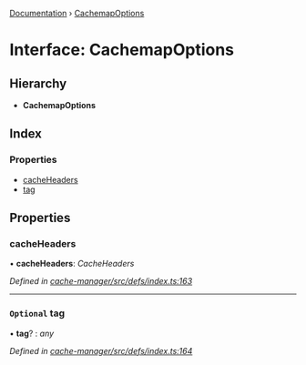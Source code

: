 [Documentation](../README.md) › [CachemapOptions](cachemapoptions.md)

# Interface: CachemapOptions

## Hierarchy

* **CachemapOptions**

## Index

### Properties

* [cacheHeaders](cachemapoptions.md#cacheheaders)
* [tag](cachemapoptions.md#optional-tag)

## Properties

###  cacheHeaders

• **cacheHeaders**: *CacheHeaders*

*Defined in [cache-manager/src/defs/index.ts:163](https://github.com/badbatch/graphql-box/blob/7a747f5/packages/cache-manager/src/defs/index.ts#L163)*

___

### `Optional` tag

• **tag**? : *any*

*Defined in [cache-manager/src/defs/index.ts:164](https://github.com/badbatch/graphql-box/blob/7a747f5/packages/cache-manager/src/defs/index.ts#L164)*
